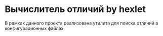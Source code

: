 # Вычислитель отличий by hexlet

В рамках данного проекта реализована утилита для поиска отличий в конфигурационных файлах.